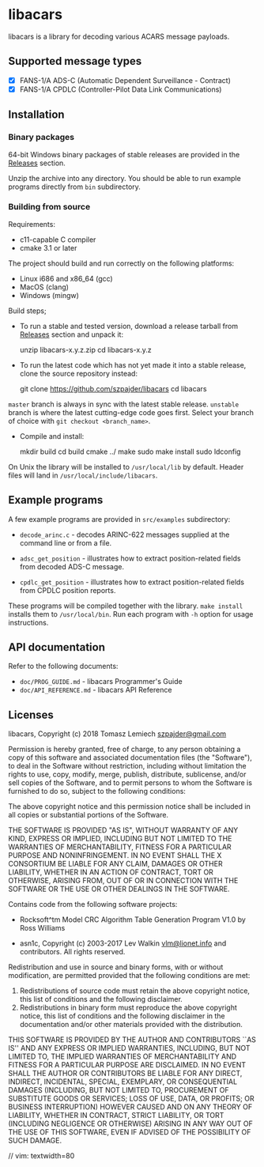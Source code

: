# libacars

libacars is a library for decoding various ACARS message payloads.

## Supported message types

- [X] FANS-1/A ADS-C (Automatic Dependent Surveillance - Contract)
- [X] FANS-1/A CPDLC (Controller-Pilot Data Link Communications)

## Installation

### Binary packages

64-bit Windows binary packages of stable releases are provided in the
[Releases](https://github.com/szpajder/libacars/releases) section.

Unzip the archive into any directory. You should be able to run example programs
directly from `bin` subdirectory.

### Building from source

Requirements:

- c11-capable C compiler
- cmake 3.1 or later

The project should build and run correctly on the following platforms:

- Linux i686 and x86_64 (gcc)
- MacOS (clang)
- Windows (mingw)

Build steps;

- To run a stable and tested version, download a release tarball from
  [Releases](https://github.com/szpajder/libacars/releases) section and unpack it:

	unzip libacars-x.y.z.zip
	cd libacars-x.y.z

- To run the latest code which has not yet made it into a stable release, clone
  the source repository instead:

	git clone https://github.com/szpajder/libacars
	cd libacars

`master` branch is always in sync with the latest stable release. `unstable`
branch is where the latest cutting-edge code goes first. Select your branch of
choice with `git checkout <branch_name>`.

- Compile and install:

	mkdir build
	cd build
	cmake ../
	make
	sudo make install
	sudo ldconfig

On Unix the library will be installed to `/usr/local/lib` by default.
Header files will land in `/usr/local/include/libacars`.

## Example programs

A few example programs are provided in `src/examples` subdirectory:

- `decode_arinc.c` - decodes ARINC-622 messages supplied at the
  command line or from a file.

- `adsc_get_position` - illustrates how to extract position-related
  fields from decoded ADS-C message.

- `cpdlc_get_position` - illustrates how to extract position-related
  fields from CPDLC position reports.

These programs will be compiled together with the library.  `make install`
installs them to `/usr/local/bin`.  Run each program with `-h` option for
usage instructions.

## API documentation

Refer to the following documents:

- `doc/PROG_GUIDE.md` - libacars Programmer's Guide
- `doc/API_REFERENCE.md` - libacars API Reference

## Licenses

libacars, Copyright (c) 2018 Tomasz Lemiech <szpajder@gmail.com>

Permission is hereby granted, free of charge, to any person obtaining
a copy of this software and associated documentation files (the
"Software"), to deal in the Software without restriction, including
without limitation the rights to use, copy, modify, merge, publish,
distribute, sublicense, and/or sell copies of the Software, and to
permit persons to whom the Software is furnished to do so, subject to
the following conditions:

The above copyright notice and this permission notice shall be
included in all copies or substantial portions of the Software.

THE SOFTWARE IS PROVIDED "AS IS", WITHOUT WARRANTY OF ANY KIND,
EXPRESS OR IMPLIED, INCLUDING BUT NOT LIMITED TO THE WARRANTIES OF
MERCHANTABILITY, FITNESS FOR A PARTICULAR PURPOSE AND
NONINFRINGEMENT. IN NO EVENT SHALL THE X CONSORTIUM BE LIABLE FOR ANY
CLAIM, DAMAGES OR OTHER LIABILITY, WHETHER IN AN ACTION OF CONTRACT,
TORT OR OTHERWISE, ARISING FROM, OUT OF OR IN CONNECTION WITH THE
SOFTWARE OR THE USE OR OTHER DEALINGS IN THE SOFTWARE.


Contains code from the following software projects:

- Rocksoft^tm Model CRC Algorithm Table Generation Program V1.0
  by Ross Williams

- asn1c, Copyright (c) 2003-2017 Lev Walkin <vlm@lionet.info>
  and contributors. All rights reserved.

Redistribution and use in source and binary forms, with or without
modification, are permitted provided that the following conditions
are met:
1. Redistributions of source code must retain the above copyright
   notice, this list of conditions and the following disclaimer.
2. Redistributions in binary form must reproduce the above copyright
   notice, this list of conditions and the following disclaimer in the
   documentation and/or other materials provided with the distribution.

THIS SOFTWARE IS PROVIDED BY THE AUTHOR AND CONTRIBUTORS ``AS IS'' AND
ANY EXPRESS OR IMPLIED WARRANTIES, INCLUDING, BUT NOT LIMITED TO, THE
IMPLIED WARRANTIES OF MERCHANTABILITY AND FITNESS FOR A PARTICULAR PURPOSE
ARE DISCLAIMED.  IN NO EVENT SHALL THE AUTHOR OR CONTRIBUTORS BE LIABLE
FOR ANY DIRECT, INDIRECT, INCIDENTAL, SPECIAL, EXEMPLARY, OR CONSEQUENTIAL
DAMAGES (INCLUDING, BUT NOT LIMITED TO, PROCUREMENT OF SUBSTITUTE GOODS
OR SERVICES; LOSS OF USE, DATA, OR PROFITS; OR BUSINESS INTERRUPTION)
HOWEVER CAUSED AND ON ANY THEORY OF LIABILITY, WHETHER IN CONTRACT, STRICT
LIABILITY, OR TORT (INCLUDING NEGLIGENCE OR OTHERWISE) ARISING IN ANY WAY
OUT OF THE USE OF THIS SOFTWARE, EVEN IF ADVISED OF THE POSSIBILITY OF
SUCH DAMAGE.

// vim: textwidth=80
